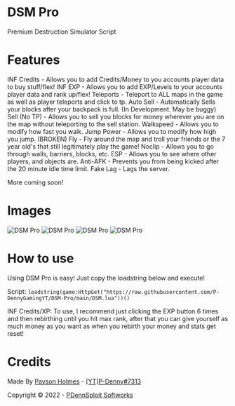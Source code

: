 # DSM Pro

Premium Destruction Simulator Script

# Features

INF Credits - Allows you to add Credits/Money to you accounts player data to buy stuff/flex!
INF EXP - Allows you to add EXP/Levels to your accounts player data and rank up/flex!
Teleports - Teleport to ALL maps in the game as well as player teleports and click to tp.
Auto Sell - Automatically Sells your blocks after your backpack is full. (In Development. May be buggy)
Sell (No TP) - Allows you to sell you blocks for money wherever you are on the map without teleporting to the sell station.
Walkspeed - Allows you to modify how fast you walk.
Jump Power - Allows you to modify how high you jump. (BROKEN)
Fly - Fly around the map and troll your friends or the 7 year old's that still legitimately play the game!
Noclip - Allows you to go through walls, barriers, blocks, etc.
ESP - Allows you to see where other players, and objects are.
Anti-AFK - Prevents you from being kicked after the 20 minute idle time limit.
Fake Lag - Lags the server.

More coming soon!

# Images

![DSM Pro](https://cdn.discordapp.com/attachments/866162174598053898/1018522251101995068/unknown.png)
![DSM Pro](https://cdn.discordapp.com/attachments/866162174598053898/1018522251496271992/unknown.png)
![DSM Pro](https://cdn.discordapp.com/attachments/866162174598053898/1018522251777286144/unknown.png)
![DSM Pro](https://cdn.discordapp.com/attachments/866162174598053898/1018522252125417622/unknown.png)

# How to use

Using DSM Pro is easy! Just copy the loadstring below and execute!

Script: ```loadstring(game:HttpGet("https://raw.githubusercontent.com/P-DennyGamingYT/DSM-Pro/main/DSM.lua"))()```

INF Credits/XP: To use, I recommend just clicking the EXP button 6 times and then rebirthing until you hit max rank, after that you can give yourself as much money as you want as when you rebirth your money and stats get reset!

# Credits

Made By [Payson Holmes](https://github.com/P-DennyGamingYT/) - [[YT]P-Denny#7313](https://discord.gg/users/820680923887566868)

Copyright &copy; 2022 - [PDennSploit Softworks](https://dsc.gg/PDennSploit)
